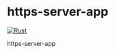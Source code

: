 # https-server-app

[![Rust](https://github.com/ChenKS12138/https-server-app/actions/workflows/CI.yml/badge.svg)](https://github.com/ChenKS12138/https-server-app/actions/workflows/CI.yml)

https-server-app
